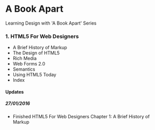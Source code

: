 # A Book Apart
Learning Design with 'A Book Apart' Series

### 1. HTML5 For Web Designers
- A Brief History of Markup
- The Design of HTML5
- Rich Media
- Web Forms 2.0
- Semantics
- Using HTML5 Today
- Index

#### Updates
##### 27/01/2016
- Finished HTML5 For Web Designers Chapter 1: A Brief History of Markup
